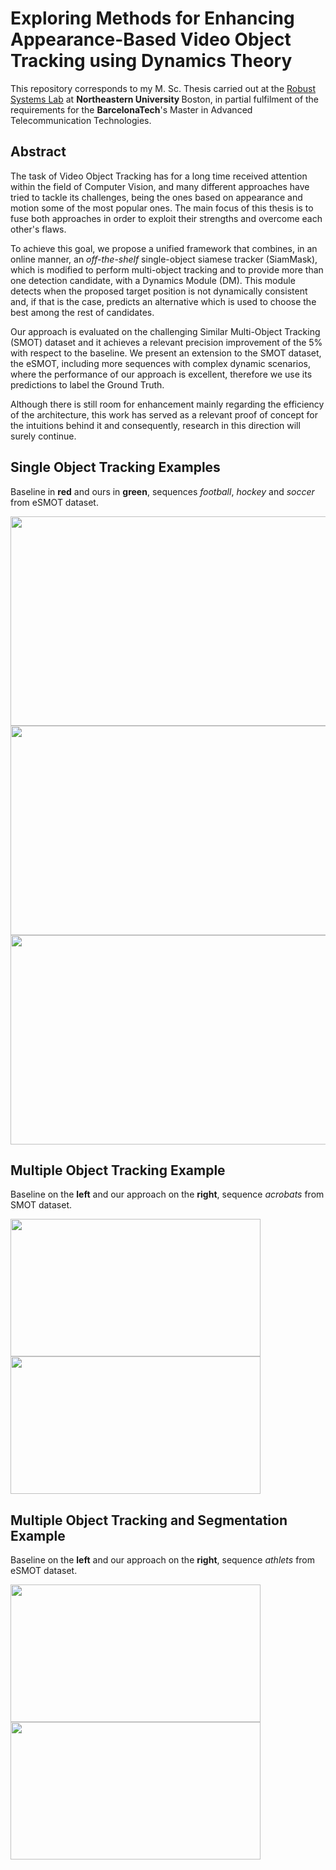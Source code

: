 # Exploring Methods for Enhancing Appearance-Based Video Object Tracking using Dynamics Theory

This repository corresponds to my M. Sc. Thesis carried out at the <a href="http://robustsystems.coe.neu.edu/">Robust Systems Lab</a> at <b>Northeastern University </b> Boston, in partial fulfilment of the requirements for the <b>BarcelonaTech</b>'s Master in Advanced Telecommunication Technologies.

## Abstract 
The task of Video Object Tracking has for a long time received attention within the field of Computer Vision, and many different approaches have tried to tackle its challenges, being the ones based on appearance and motion some of the most popular ones. The main focus of this thesis is to fuse both approaches in order to exploit their strengths and overcome each other's flaws.

To achieve this goal, we propose a unified framework that combines, in an online manner, an <i>off-the-shelf</i> single-object siamese tracker (SiamMask), which is modified to perform multi-object tracking and to provide more than one detection candidate, with a Dynamics Module (DM). This module detects when the proposed target position is not dynamically consistent and, if that is the case, predicts an alternative which is used to choose the best among the rest of candidates.

Our approach is evaluated on the challenging Similar Multi-Object Tracking (SMOT) dataset and it achieves a relevant precision improvement of the 5% with respect to the baseline. We present an extension to the SMOT dataset, the eSMOT, including more sequences with complex dynamic scenarios, where the performance of our approach is excellent, therefore we use its predictions to label the Ground Truth. 

Although there is still room for enhancement mainly regarding the efficiency of the architecture, this work has served as a relevant proof of concept for the intuitions behind it and consequently, research in this direction will surely continue.

## Single Object Tracking Examples
Baseline in <b>red</b> and ours in <b>green</b>, sequences <i>football</i>, <i>hockey</i> and <i>soccer</i> from eSMOT dataset.

<img src="/figures/gifs/football_both.gif" width="600" height="335"/>
<img src="/figures/gifs/hockey_both.gif" width="600" height="335"/>
<img src="/figures/gifs/soccer_both.gif" width="600" height="335"/>

## Multiple Object Tracking Example
Baseline on the <b>left</b> and our approach on the  <b>right</b>, sequence  <i>acrobats</i> from SMOT dataset.

<img src="/figures/gifs/acrobats_siam.gif" width="400" height="220"/> <img src="/figures/gifs/acrobats_ours.gif" width="400" height="220"/>

## Multiple Object Tracking and Segmentation Example
Baseline on the <b>left</b> and our approach on the  <b>right</b>, sequence  <i>athlets</i> from eSMOT dataset.

<img src="/figures/gifs/bolt_siam.gif" width="400" height="220"/> <img src="/figures/gifs/bolt_ours.gif" width="400" height="220"/>

